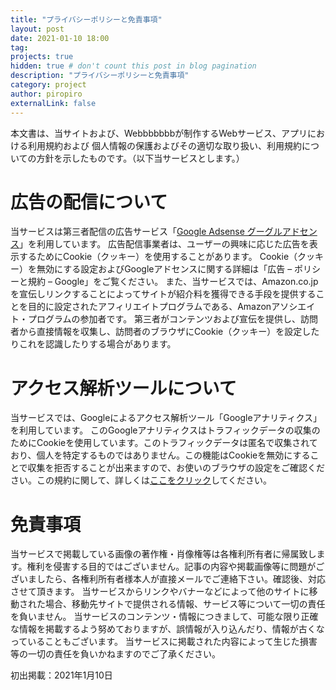 ```yaml
---
title: "プライバシーポリシーと免責事項"
layout: post
date: 2021-01-10 18:00
tag: 
projects: true
hidden: true # don't count this post in blog pagination
description: "プライバシーポリシーと免責事項"
category: project
author: piropiro
externalLink: false
---
```


本文書は、当サイトおよび、Webbbbbbbが制作するWebサービス、アプリにおける利用規約および 個人情報の保護およびその適切な取り扱い、利用規約についての方針を示したものです。（以下当サービスとします。）

# 広告の配信について
当サービスは第三者配信の広告サービス「[Google Adsense グーグルアドセンス](https://policies.google.com/technologies/ads?gl=jp)」を利用しています。
広告配信事業者は、ユーザーの興味に応じた広告を表示するためにCookie（クッキー）を使用することがあります。
Cookie（クッキー）を無効にする設定およびGoogleアドセンスに関する詳細は「広告 – ポリシーと規約 – Google」をご覧ください。
また、当サービスでは、Amazon.co.jpを宣伝しリンクすることによってサイトが紹介料を獲得できる手段を提供することを目的に設定されたアフィリエイトプログラムである、Amazonアソシエイト・プログラムの参加者です。
第三者がコンテンツおよび宣伝を提供し、訪問者から直接情報を収集し、訪問者のブラウザにCookie（クッキー）を設定したりこれを認識したりする場合があります。

# アクセス解析ツールについて
当サービスでは、Googleによるアクセス解析ツール「Googleアナリティクス」を利用しています。
このGoogleアナリティクスはトラフィックデータの収集のためにCookieを使用しています。このトラフィックデータは匿名で収集されており、個人を特定するものではありません。この機能はCookieを無効にすることで収集を拒否することが出来ますので、お使いのブラウザの設定をご確認ください。この規約に関して、詳しくは[ここをクリック](https://marketingplatform.google.com/about/analytics/terms/jp/)してください。

# 免責事項
当サービスで掲載している画像の著作権・肖像権等は各権利所有者に帰属致します。権利を侵害する目的ではございません。記事の内容や掲載画像等に問題がございましたら、各権利所有者様本人が直接メールでご連絡下さい。確認後、対応させて頂きます。
当サービスからリンクやバナーなどによって他のサイトに移動された場合、移動先サイトで提供される情報、サービス等について一切の責任を負いません。
当サービスのコンテンツ・情報につきまして、可能な限り正確な情報を掲載するよう努めておりますが、誤情報が入り込んだり、情報が古くなっていることもございます。
当サービスに掲載された内容によって生じた損害等の一切の責任を負いかねますのでご了承ください。


初出掲載：2021年1月10日